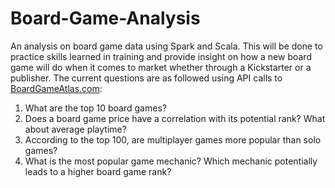 # Board-Game-Analysis
An analysis on board game data using Spark and Scala. This will be done to practice skills learned in training and provide insight on how a new board game will do when it comes to market whether through a Kickstarter or a publisher. The current questions are as followed using API calls to [BoardGameAtlas.com](https://www.boardgameatlas.com/):
1) What are the top 10 board games? 
2) Does a board game price have a correlation with its potential rank? What about average playtime?
3) According to the top 100, are multiplayer games more popular than solo games? 
4) What is the most popular game mechanic? Which mechanic potentially leads to a higher board game rank?  